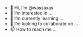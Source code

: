 - 👋 Hi, I’m @wassaxas
- 👀 I’m interested in ...
- 🌱 I’m currently learning ...
- 💞️ I’m looking to collaborate on ...
- 📫 How to reach me ...

<!---
wassaxas/wassaxas is a ✨ special ✨ repository because its `README.md` (this file) appears on your GitHub profile.
You can click the Preview link to take a look at your changes.
--->
